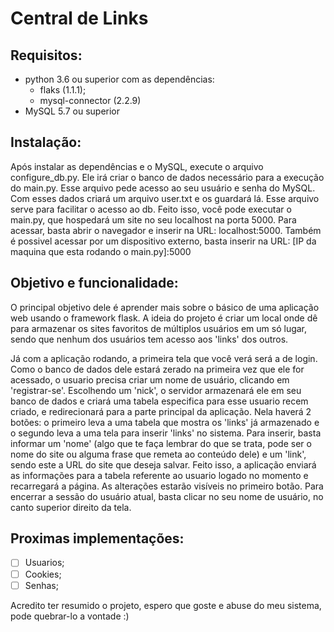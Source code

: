 # Central de Links
## Requisitos:
* python 3.6 ou superior com as dependências: 
   * flaks (1.1.1);
   * mysql-connector (2.2.9)
* MySQL 5.7 ou superior
 
## Instalação:
Após instalar as dependências e o MySQL, execute o arquivo configure_db.py. Ele irá criar o banco de dados necessário para a execução do main.py. Esse arquivo pede acesso ao seu usuário e senha do MySQL. Com esses dados criará um arquivo user.txt e os guardará lá. Esse arquivo serve para facilitar o acesso ao db. Feito isso, você pode executar o main.py, que hospedará um site no seu localhost na porta 5000. Para acessar, basta abrir o navegador e inserir na URL: localhost:5000. Também é possivel acessar por um dispositivo externo, basta inserir na URL: [IP da maquina que esta rodando o main.py]:5000
 
## Objetivo e funcionalidade:
O principal objetivo dele é aprender mais sobre o básico de uma aplicação web usando o framework flask. A ideia do projeto é criar um local onde dê para armazenar os sites favoritos de múltiplos usuários em um só lugar, sendo que nenhum dos usuários tem acesso aos 'links' dos outros.

Já com a aplicação rodando, a primeira tela que você verá será a de login. Como o banco de dados dele estará zerado na primeira vez que ele for acessado, o usuario precisa criar um nome de usuário, clicando em 'registrar-se'. Escolhendo um 'nick', o servidor armazenará ele em seu banco de dados e criará uma tabela especifica para esse usuario recem criado, e redirecionará para a parte principal da aplicação. Nela haverá 2 botões: o primeiro leva a uma tabela que mostra os 'links' já armazenado e o segundo leva a uma tela para inserir 'links' no sistema. Para inserir, basta informar um 'nome' (algo que te faça lembrar do que se trata, pode ser o nome do site ou alguma frase que remeta ao conteúdo dele) e um 'link', sendo este a URL do site que deseja salvar. Feito isso, a aplicação enviará as informações para a tabela referente ao usuario logado no momento e recarregará a página. As alterações estarão visíveis no primeiro botão. Para encerrar a sessão do usuário atual, basta clicar no seu nome de usuário, no canto superior direito da tela.

## Proximas implementações:
- [ ] Usuarios;
- [ ] Cookies;
- [ ] Senhas;

Acredito ter resumido o projeto, espero que goste e abuse do meu sistema, pode quebrar-lo a vontade :)